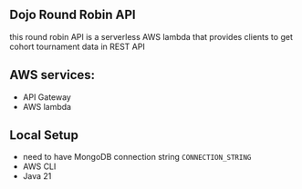 ## Dojo Round Robin API

this round robin API is a serverless AWS lambda that provides clients
to get cohort tournament data in REST API

## AWS services:

- API Gateway
- AWS lambda

## Local Setup

- need to have MongoDB connection string ```CONNECTION_STRING```
- AWS CLI
- Java 21